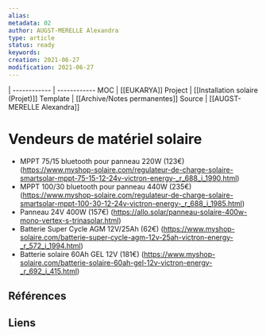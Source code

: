 ```yaml
---
alias:
metadata: 02
author: AUGST-MERELLE Alexandra
type: article
status: ready
keywords:
creation: 2021-06-27
modification: 2021-06-27
---
```

 | 
------------ | ------------
MOC | [[EUKARYA]]
Project | [[Installation solaire (Projet)]]
Template | [[Archive/Notes permanentes]]
Source | [[AUGST-MERELLE Alexandra]]
# Vendeurs de matériel solaire
- MPPT  75/15 bluetooth pour panneau 220W (123€)
  (https://www.myshop-solaire.com/regulateur-de-charge-solaire-smartsolar-mppt-75-15-12-24v-victron-energy-_r_688_i_1990.html)
- MPPT 100/30 bluetooth pour panneau 440W (235€)
  (https://www.myshop-solaire.com/regulateur-de-charge-solaire-smartsolar-mppt-100-30-12-24v-victron-energy-_r_688_i_1985.html)
- Panneau 24V 400W (157€)
  (https://allo.solar/panneau-solaire-400w-mono-vertex-s-trinasolar.html)
- Batterie Super Cycle AGM 12V/25Ah (62€)
  (https://www.myshop-solaire.com/batterie-super-cycle-agm-12v-25ah-victron-energy-_r_572_i_1994.html)
- Batterie solaire 60Ah GEL 12V (181€)
  (https://www.myshop-solaire.com/batterie-solaire-60ah-gel-12v-victron-energy-_r_692_i_415.html)
## Références
## Liens